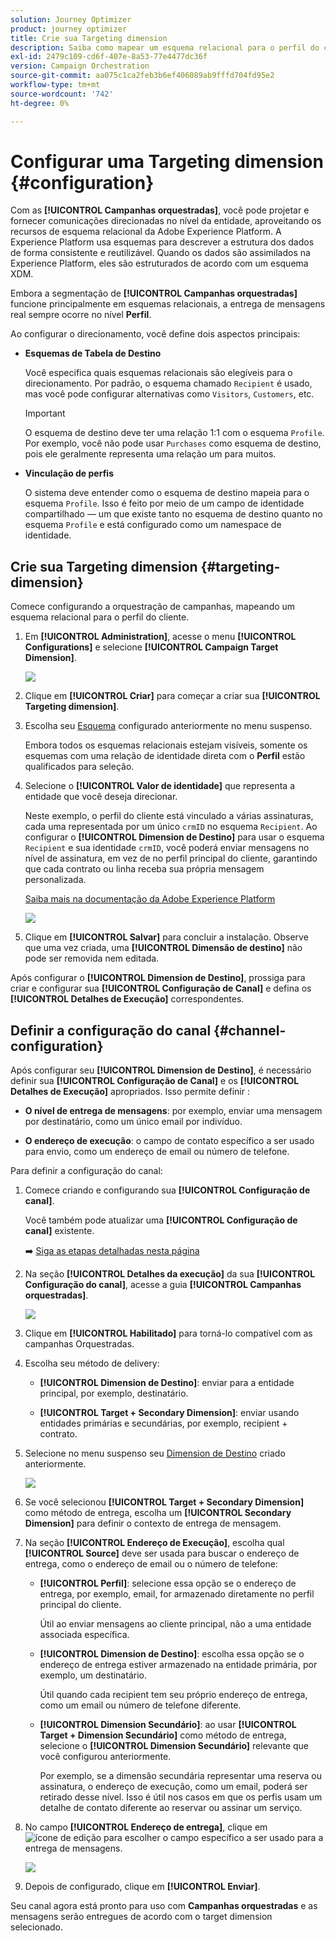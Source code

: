 ```yaml
---
solution: Journey Optimizer
product: journey optimizer
title: Crie sua Targeting dimension
description: Saiba como mapear um esquema relacional para o perfil do cliente
exl-id: 2479c109-cd6f-407e-8a53-77e4477dc36f
version: Campaign Orchestration
source-git-commit: aa075c1ca2feb3b6ef406089ab9fffd704fd95e2
workflow-type: tm+mt
source-wordcount: '742'
ht-degree: 0%

---
```



# Configurar uma Targeting dimension {#configuration}

Com as **[!UICONTROL Campanhas orquestradas]**, você pode projetar e fornecer comunicações direcionadas no nível da entidade, aproveitando os recursos de esquema relacional da Adobe Experience Platform. A Experience Platform usa esquemas para descrever a estrutura dos dados de forma consistente e reutilizável. Quando os dados são assimilados na Experience Platform, eles são estruturados de acordo com um esquema XDM.

Embora a segmentação de **[!UICONTROL Campanhas orquestradas]** funcione principalmente em esquemas relacionais, a entrega de mensagens real sempre ocorre no nível **Perfil**.

Ao configurar o direcionamento, você define dois aspectos principais:

* **Esquemas de Tabela de Destino**

  Você especifica quais esquemas relacionais são elegíveis para o direcionamento. Por padrão, o esquema chamado `Recipient` é usado, mas você pode configurar alternativas como `Visitors`, `Customers`, etc.

  >[!IMPORTANT]
  >
  > O esquema de destino deve ter uma relação 1:1 com o esquema `Profile`. Por exemplo, você não pode usar `Purchases` como esquema de destino, pois ele geralmente representa uma relação um para muitos.

* **Vinculação de perfis**

  O sistema deve entender como o esquema de destino mapeia para o esquema `Profile`. Isso é feito por meio de um campo de identidade compartilhado — um que existe tanto no esquema de destino quanto no esquema `Profile` e está configurado como um namespace de identidade.

## Crie sua Targeting dimension {#targeting-dimension}

Comece configurando a orquestração de campanhas, mapeando um esquema relacional para o perfil do cliente.

1. Em **[!UICONTROL Administration]**, acesse o menu **[!UICONTROL Configurations]** e selecione **[!UICONTROL Campaign Target Dimension]**.

   ![](assets/target-dimension-1.png)

1. Clique em **[!UICONTROL Criar]** para começar a criar sua **[!UICONTROL Targeting dimension]**.

1. Escolha seu [Esquema](gs-schemas.md) configurado anteriormente &#x200B;no menu suspenso.

   Embora todos os esquemas relacionais estejam visíveis, somente os esquemas com uma relação de identidade direta com o **Perfil** estão qualificados para seleção.

1. Selecione o **[!UICONTROL Valor de identidade]** que representa a entidade que você deseja direcionar.

   Neste exemplo, o perfil do cliente está vinculado a várias assinaturas, cada uma representada por um único `crmID` no esquema `Recipient`. Ao configurar o **[!UICONTROL Dimension de Destino]** para usar o esquema `Recipient` e sua identidade `crmID`, você poderá enviar mensagens no nível de assinatura, em vez de no perfil principal do cliente, garantindo que cada contrato ou linha receba sua própria mensagem personalizada.

   [Saiba mais na documentação da Adobe Experience Platform](https://experienceleague.adobe.com/en/docs/experience-platform/xdm/schema/composition#identity)

   ![](assets/target-dimension-2.png)

1. Clique em **[!UICONTROL Salvar]** para concluir a instalação. Observe que uma vez criada, uma **[!UICONTROL Dimensão de destino]** não pode ser removida nem editada.

Após configurar o **[!UICONTROL Dimension de Destino]**, prossiga para criar e configurar sua **[!UICONTROL Configuração de Canal]** e defina os **[!UICONTROL Detalhes de Execução]** correspondentes.

## Definir a configuração do canal {#channel-configuration}

Após configurar seu **[!UICONTROL Dimension de Destino]**, é necessário definir sua **[!UICONTROL Configuração de Canal]** e os **[!UICONTROL Detalhes de Execução]** apropriados. Isso permite definir :

* **O nível de entrega de mensagens**: por exemplo, enviar uma mensagem por destinatário, como um único email por indivíduo.

* **O endereço de execução**: o campo de contato específico a ser usado para envio, como um endereço de email ou número de telefone.

Para definir a configuração do canal:

1. Comece criando e configurando sua **[!UICONTROL Configuração de canal]**.

   Você também pode atualizar uma **[!UICONTROL Configuração de canal]** existente.

   ➡️ [Siga as etapas detalhadas nesta página](../email/surface-personalization.md)

1. Na seção **[!UICONTROL Detalhes da execução]** da sua **[!UICONTROL Configuração do canal]**, acesse a guia **[!UICONTROL Campanhas orquestradas]**.

   ![](assets/target-dimension-3.png)

1. Clique em **[!UICONTROL Habilitado]** para torná-lo compatível com as campanhas Orquestradas.

1. Escolha seu método de delivery:

   * **[!UICONTROL Dimension de Destino]**: enviar para a entidade principal, por exemplo, destinatário.

   * **[!UICONTROL Target + Secondary Dimension]**: enviar usando entidades primárias e secundárias, por exemplo, recipient + contrato.

1. Selecione no menu suspenso seu [Dimension de Destino](#targeting-dimension) criado anteriormente.

   ![](assets/target-dimension-4.png)

1. Se você selecionou **[!UICONTROL Target + Secondary Dimension]** como método de entrega, escolha um **[!UICONTROL Secondary Dimension]** para definir o contexto de entrega de mensagem.

1. Na seção **[!UICONTROL Endereço de Execução]**, escolha qual **[!UICONTROL Source]** deve ser usada para buscar o endereço de entrega, como o endereço de email ou o número de telefone:

   * **[!UICONTROL Perfil]**: selecione essa opção se o endereço de entrega, por exemplo, email, for armazenado diretamente no perfil principal do cliente.

     Útil ao enviar mensagens ao cliente principal, não a uma entidade associada específica.

   * **[!UICONTROL Dimension de Destino]**: escolha essa opção se o endereço de entrega estiver armazenado na entidade primária, por exemplo, um destinatário.

     Útil quando cada recipient tem seu próprio endereço de entrega, como um email ou número de telefone diferente.

   * **[!UICONTROL Dimension Secundário]**: ao usar **[!UICONTROL Target + Dimension Secundário]** como método de entrega, selecione o **[!UICONTROL Dimension Secundário]** relevante que você configurou anteriormente.

     Por exemplo, se a dimensão secundária representar uma reserva ou assinatura, o endereço de execução, como um email, poderá ser retirado desse nível. Isso é útil nos casos em que os perfis usam um detalhe de contato diferente ao reservar ou assinar um serviço.

1. No campo **[!UICONTROL Endereço de entrega]**, clique em ![ícone de edição](assets/do-not-localize/edit.svg) para escolher o campo específico a ser usado para a entrega de mensagens.

   ![](assets/target-dimension-4.png)

1. Depois de configurado, clique em **[!UICONTROL Enviar]**.

Seu canal agora está pronto para uso com **Campanhas orquestradas** e as mensagens serão entregues de acordo com o target dimension selecionado.
